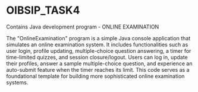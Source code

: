 # OIBSIP_TASK4
Contains Java development program - ONLINE EXAMINATION

The "OnlineExamination" program is a simple Java console application that simulates an online examination system. It includes functionalities such as user login, profile updating, multiple-choice question answering, a timer for time-limited quizzes, and session closure/logout. Users can log in, update their profiles, answer a sample multiple-choice question, and experience an auto-submit feature when the timer reaches its limit. This code serves as a foundational template for building more sophisticated online examination systems.
